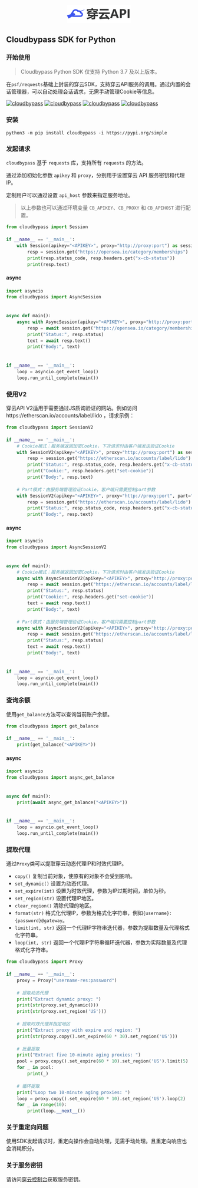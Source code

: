 <p align="center">
  <a href="https://cloudbypass.com/" target="_blank" rel="noopener noreferrer" >
    <div align="center">
        <img src="https://raw.githubusercontent.com/cloudbypass/example/main/assets/img.png" alt="Cloudbypass" height="50">
    </div>
  </a>
</p>

## Cloudbypass SDK for Python

### 开始使用

> Cloudbypass Python SDK 仅支持 Python 3.7 及以上版本。

在`psf/requests`基础上封装的穿云SDK，支持穿云API服务的调用。通过内置的会话管理器，可以自动处理会话请求，无需手动管理Cookie等信息。

[![cloudbypass](https://img.shields.io/pypi/pyversions/cloudbypass)](https://pypi.org/project/cloudbypass/)
[![cloudbypass](https://img.shields.io/pypi/v/cloudbypass)](https://pypi.org/project/cloudbypass/)
[![cloudbypass](https://img.shields.io/pypi/dd/cloudbypass)](https://pypi.org/project/cloudbypass/#files)
[![cloudbypass](https://img.shields.io/pypi/wheel/cloudbypass)](https://pypi.org/project/cloudbypass/)

### 安装

```shell
python3 -m pip install cloudbypass -i https://pypi.org/simple
```

### 发起请求

`cloudbypass` 基于 `requests` 库，支持所有 `requests` 的方法。

通过添加初始化参数 `apikey` 和 `proxy`，分别用于设置穿云 API 服务密钥和代理 IP。

定制用户可以通过设置 `api_host` 参数来指定服务地址。

> 以上参数也可以通过环境变量 `CB_APIKEY`、`CB_PROXY` 和 `CB_APIHOST` 进行配置。

```python
from cloudbypass import Session

if __name__ == '__main__':
    with Session(apikey="<APIKEY>", proxy="http://proxy:port") as session:
        resp = session.get("https://opensea.io/category/memberships")
        print(resp.status_code, resp.headers.get("x-cb-status"))
        print(resp.text)
```

#### async

```python
import asyncio
from cloudbypass import AsyncSession


async def main():
    async with AsyncSession(apikey="<APIKEY>", proxy="http://proxy:port") as session:
        resp = await session.get("https://opensea.io/category/memberships")
        print("Status:", resp.status)
        text = await resp.text()
        print("Body:", text)


if __name__ == '__main__':
    loop = asyncio.get_event_loop()
    loop.run_until_complete(main())
```

### 使用V2

穿云API V2适用于需要通过JS质询验证的网站。例如访问https://etherscan.io/accounts/label/lido ，请求示例：

```python
from cloudbypass import SessionV2

if __name__ == '__main__':
    # Cookie模式：服务端返回加密Cookie，下次请求时由客户端发送验证Cookie
    with SessionV2(apikey="<APIKEY>", proxy="http://proxy:port") as session:
        resp = session.get("https://etherscan.io/accounts/label/lido")
        print("Status:", resp.status_code, resp.headers.get("x-cb-status"))
        print("Cookie:", resp.headers.get("set-cookie"))
        print("Body:", resp.text)

    # Part模式：由服务端管理验证Cookie，客户端只需要控制part参数
    with SessionV2(apikey="<APIKEY>", proxy="http://proxy:port", part="0") as session:
        resp = session.get("https://etherscan.io/accounts/label/lido")
        print("Status:", resp.status_code, resp.headers.get("x-cb-status"))
        print("Body:", resp.text)

```

#### async

```python
import asyncio
from cloudbypass import AsyncSessionV2


async def main():
    # Cookie模式：服务端返回加密Cookie，下次请求时由客户端发送验证Cookie
    async with AsyncSessionV2(apikey="<APIKEY>", proxy="http://proxy:port") as session:
        resp = await session.get("https://etherscan.io/accounts/label/lido")
        print("Status:", resp.status)
        print("Cookie:", resp.headers.get("set-cookie"))
        text = await resp.text()
        print("Body:", text)

    # Part模式：由服务端管理验证Cookie，客户端只需要控制part参数
    async with AsyncSessionV2(apikey="<APIKEY>", proxy="http://proxy:port", part="0") as session:
        resp = await session.get("https://etherscan.io/accounts/label/lido")
        print("Status:", resp.status)
        text = await resp.text()
        print("Body:", text)


if __name__ == '__main__':
    loop = asyncio.get_event_loop()
    loop.run_until_complete(main())
```

### 查询余额

使用`get_balance`方法可以查询当前账户余额。

```python
from cloudbypass import get_balance

if __name__ == '__main__':
    print(get_balance("<APIKEY>"))

```

#### async

```python
import asyncio
from cloudbypass import async_get_balance


async def main():
    print(await async_get_balance("<APIKEY>"))


if __name__ == '__main__':
    loop = asyncio.get_event_loop()
    loop.run_until_complete(main())

```

### 提取代理

通过`Proxy`类可以提取穿云动态代理IP和时效代理IP。

+ `copy()` 复制当前对象，使原有的对象不会受到影响。
+ `set_dynamic()` 设置为动态代理。
+ `set_expire(int)` 设置为时效代理，参数为IP过期时间，单位为秒。
+ `set_region(str)` 设置代理IP地区。
+ `clear_region()` 清除代理的地区。
+ `format(str)` 格式化代理IP，参数为格式化字符串，例如`{username}:{password}@gateway`。
+ `limit(int, str)` 返回一个代理IP字符串迭代器，参数为提取数量及代理格式化字符串。
+ `loop(int, str)` 返回一个代理IP字符串循环迭代器，参数为实际数量及代理格式化字符串。

```python
from cloudbypass import Proxy

if __name__ == '__main__':
    proxy = Proxy("username-res:password")

    # 提取动态代理
    print("Extract dynamic proxy: ")
    print(str(proxy.set_dynamic()))
    print(str(proxy.set_region('US')))

    # 提取时效代理并指定地区
    print("Extract proxy with expire and region: ")
    print(str(proxy.copy().set_expire(60 * 30).set_region('US')))

    # 批量提取
    print("Extract five 10-minute aging proxies: ")
    pool = proxy.copy().set_expire(60 * 10).set_region('US').limit(5)
    for _ in pool:
        print(_)

    # 循环提取
    print("Loop two 10-minute aging proxies: ")
    loop = proxy.copy().set_expire(60 * 10).set_region('US').loop(2)
    for _ in range(10):
        print(loop.__next__())
```

### 关于重定向问题

使用SDK发起请求时，重定向操作会自动处理，无需手动处理。且重定向响应也会消耗积分。

### 关于服务密钥

请访问[穿云控制台](https://console.cloudbypass.com/#/api/account)获取服务密钥。